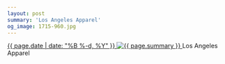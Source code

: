 ```yaml
---
layout: post
summary: 'Los Angeles Apparel'
og_image: 1715-960.jpg
---
```


<p>
 <time>
  <a href="/1715">
   {{ page.date | date: "%B %-d, %Y" }}
  </a>
 </time>
 <a href="/1715">
  <img alt="{{ page.summary }}" sizes="(min-width: 700px) 50vw, calc(100vw - 2rem)" src="{{ site.assets_url }}/1715-480.jpg" srcset="{{ site.assets_url }}/1715-240.jpg 240w, {{ site.assets_url }}/1715-480.jpg 480w, {{ site.assets_url }}/1715-720.jpg 720w, {{ site.assets_url }}/1715-960.jpg 960w"/>
 </a>
 <span>
  Los Angeles Apparel
 </span>
</p>

